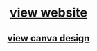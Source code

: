 <div align="center">
  
# [view website](https://htmlpreview.github.io/?https://github.com//JessmrvnC/blob/main/page1.html)

## [view canva design](https://www.canva.com/design/DAGzypXJrxg/xidJYjE23wxf6Mr78-Wjpw/edit?utm_content=DAGzypXJrxg&utm_campaign=designshare&utm_medium=link2&utm_source=sharebutton)

</div>
